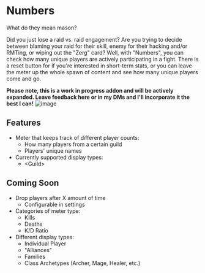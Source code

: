 # Numbers
What do they mean mason?

Did you just lose a raid vs. raid engagement? Are you trying to decide between blaming your raid for their skill, enemy for their hacking and/or RMTing, or wiping out the "Zerg" card? Well, with "Numbers", you can check how many unique players are actively participating in a fight. There is a reset button for if you're interested in short-term stats, or you can leave the meter up the whole spawn of content and see how many unique players come and go.

**Please note, this is a work in progress addon and will be actively expanded. Leave feedback here or in my DMs and I'll incorporate it the best I can!**
![image](https://github.com/user-attachments/assets/d3d2baef-64df-44ec-b2f7-6772b1d200a4)

## Features
- Meter that keeps track of different player counts:
  - How many players from a certain guild
  - Players' unique names
- Currently supported display types:
  - \<Guild\>
## Coming Soon
- Drop players after X amount of time
  - Configurable in settings
- Categories of meter type:
  - Kills
  - Deaths
  - K/D Ratio
- Different display types:
  - Individual Player
  - "Alliances"
  - Families
  - Class Archetypes (Archer, Mage, Healer, etc.)
